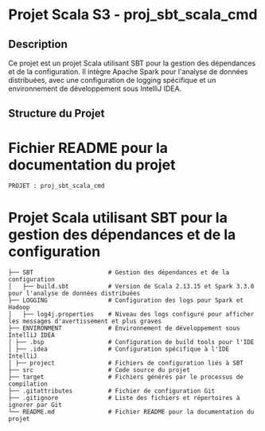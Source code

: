 # Projet Scala S3 - proj_sbt_scala_cmd

## Description

Ce projet est un projet Scala utilisant SBT pour la gestion des dépendances et de la configuration. Il intègre Apache Spark pour l'analyse de données distribuées, avec une configuration de logging spécifique et un environnement de développement sous IntelliJ IDEA.

## Structure du Projet                                           
# Fichier README pour la documentation du projet

    PROJET : proj_sbt_scala_cmd 

# Projet Scala utilisant SBT pour la gestion des dépendances et de la configuration
    ├── SBT                     # Gestion des dépendances et de la configuration
    │   ├── build.sbt           # Version de Scala 2.13.15 et Spark 3.3.0 pour l'analyse de données distribuées 
    ├── LOGGING                 # Configuration des logs pour Spark et Hadoop 
    │   ├── log4j.properties    # Niveau des logs configuré pour afficher les messages d'avertissement et plus graves 
    ├── ENVIRONMENT             # Environnement de développement sous IntelliJ IDEA 
    │ ├── .bsp                  # Configuration de build tools pour l'IDE 
    │ ├── .idea                 # Configuration spécifique à l'IDE IntelliJ
    │ ├── project               # Fichiers de configuration liés à SBT
    ├── src                     # Code source du projet
    ├── target                  # Fichiers générés par le processus de compilation
    ├── .gitattributes          # Fichier de configuration Git
    ├── .gitignore              # Liste des fichiers et répertoires à ignorer par Git
    └── README.md               # Fichier README pour la documentation du projet
